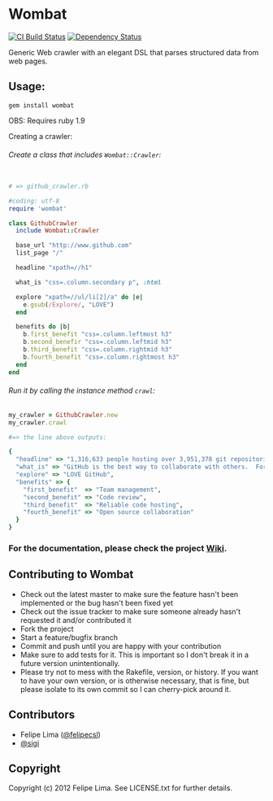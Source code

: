 # Wombat

[![CI Build Status](https://secure.travis-ci.org/felipecsl/wombat.png?branch=master)](travis) [![Dependency Status](https://gemnasium.com/felipecsl/wombat.png?travis)](gemnasium)

[travis]: http://travis-ci.org/felipecsl/wombat
[gemnasium]: https://gemnasium.com/felipecsl/wombat

Generic Web crawler with an elegant DSL that parses structured data from web pages.

## Usage:

``gem install wombat``

OBS: Requires ruby 1.9

Creating a crawler:

###### Create a class that includes ``Wombat::Crawler``:

```ruby

# => github_crawler.rb

#coding: utf-8
require 'wombat'

class GithubCrawler
  include Wombat::Crawler

  base_url "http://www.github.com"
  list_page "/"

  headline "xpath=//h1"

  what_is "css=.column.secondary p", :html

  explore "xpath=//ul/li[2]/a" do |e|
    e.gsub(/Explore/, "LOVE")
  end

  benefits do |b|
    b.first_benefit "css=.column.leftmost h3"
    b.second_benefir "css=.column.leftmid h3"
    b.third_benefit "css=.column.rightmid h3"
    b.fourth_benefit "css=.column.rightmost h3"
  end
end
```

###### Run it by calling the instance method ``crawl``:

```ruby
my_crawler = GithubCrawler.new
my_crawler.crawl

#=> the line above outputs: 

{
  "headline" => "1,316,633 people hosting over 3,951,378 git repositories", 
  "what_is" => "GitHub is the best way to collaborate with others.  Fork, send pull requests and manage all your <strong>public</strong> and <strong>private</strong> git repositories.",
  "explore" => "LOVE GitHub",
  "benefits" => {
    "first_benefit"  => "Team management", 
    "second_benefit" => "Code review", 
    "third_benefit"  => "Reliable code hosting", 
    "fourth_benefit" => "Open source collaboration"
  }
}
```

### For the documentation, please check the project [Wiki](http://github.com/felipecsl/wombat/wiki).


## Contributing to Wombat
 
 * Check out the latest master to make sure the feature hasn't been implemented or the bug hasn't been fixed yet
 * Check out the issue tracker to make sure someone already hasn't requested it and/or contributed it
 * Fork the project
 * Start a feature/bugfix branch
 * Commit and push until you are happy with your contribution
 * Make sure to add tests for it. This is important so I don't break it in a future version unintentionally.
 * Please try not to mess with the Rakefile, version, or history. If you want to have your own version, or is otherwise necessary, that is fine, but please isolate to its own commit so I can cherry-pick around it.

## Contributors

 * Felipe Lima ([@felipecsl](https://github.com/felipecsl))
 * [@sigi](https://github.com/sigi)

## Copyright

Copyright (c) 2012 Felipe Lima. See LICENSE.txt for further details.

